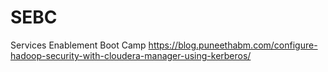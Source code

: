 # SEBC
Services Enablement Boot Camp
https://blog.puneethabm.com/configure-hadoop-security-with-cloudera-manager-using-kerberos/

